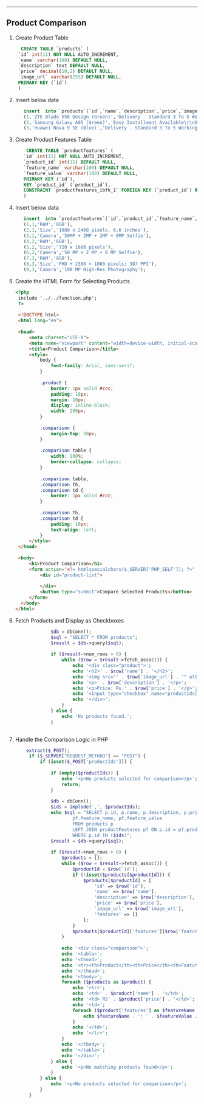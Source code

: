 -------------------------------------------------------
**Product Comparison**
-------------------------------------------------------
1. Create Product Table
   ```sql
     CREATE TABLE `products` (
    `id` int(11) NOT NULL AUTO_INCREMENT,
    `name` varchar(100) DEFAULT NULL,
    `description` text DEFAULT NULL,
    `price` decimal(10,2) DEFAULT NULL,
    `image_url` varchar(255) DEFAULT NULL,
    PRIMARY KEY (`id`)
    )
2. Insert below data
   ```sql
      insert  into `products`(`id`,`name`,`description`,`price`,`image_url`) values 
      (1,'ZTE Blade V50 Design (Green)','Delivery - Standard 3 To 5 Working Days\r\n1 Years(s) Manufacturer Warranty',45650.00,'ZTE-V50DESIGN-8-256GB-GRE-01.webp'),
      (2,'Samsung Galaxy A05 (Green)','Easy Installment Available\r\nOffer - Extra 18100 off (Price is inclusive of Discount)',43299.00,'SMG-SM-A055F-6-128-G-01.webp'),
      (3,'Huawei Nova 9 SE (Blue)','Delivery - Standard 3 To 5 Working Days\r\n1 Years(s) Manufacturer Warranty\r\n',79999.00,'HU-NOVA9SE-BLU-01.webp');
4. Create Product Features Table
   ```sql
       CREATE TABLE `productfeatures` (
      `id` int(11) NOT NULL AUTO_INCREMENT,
      `product_id` int(11) DEFAULT NULL,
      `feature_name` varchar(100) DEFAULT NULL,
      `feature_value` varchar(100) DEFAULT NULL,
      PRIMARY KEY (`id`),
      KEY `product_id` (`product_id`),
      CONSTRAINT `productfeatures_ibfk_1` FOREIGN KEY (`product_id`) REFERENCES `products` (`id`)
      )
5. Insert below data
   ```sql
      insert  into `productfeatures`(`id`,`product_id`,`feature_name`,`feature_value`) values 
      (1,1,'RAM','8GB'),
      (2,1,'Size','1080 x 2408 pixels, 6.6 inches'),
      (3,1,'Camera','50MP + 2MP + 2MP + 8MP Selfie'),
      (4,2,'RAM','6GB'),
      (5,2,'Size','720 x 1600 pixels'),
      (6,2,'Camera','50 MP + 2 MP + 8 MP Selfie'),
      (7,3,'RAM','8GB'),
      (8,3,'Size','FHD + 2388 × 1080 pixels; 387 PPI'),
      (9,3,'Camera','108 MP High-Res Photography');
5. Create the HTML Form for Selecting Products
   ```html
   <?php
    include '../../function.php';
    ?>
    
    <!DOCTYPE html>
    <html lang="en">
    
    <head>
        <meta charset="UTF-8">
        <meta name="viewport" content="width=device-width, initial-scale=1.0">
        <title>Product Comparison</title>
        <style>
            body {
                font-family: Arial, sans-serif;
            }
    
            .product {
                border: 1px solid #ccc;
                padding: 10px;
                margin: 10px;
                display: inline-block;
                width: 200px;
            }
    
            .comparison {
                margin-top: 20px;
            }
    
            .comparison table {
                width: 100%;
                border-collapse: collapse;
            }
    
            .comparison table,
            .comparison th,
            .comparison td {
                border: 1px solid #ccc;
            }
    
            .comparison th,
            .comparison td {
                padding: 10px;
                text-align: left;
            }
        </style>
    </head>
    
    <body>
        <h1>Product Comparison</h1>
        <form action="<?= htmlspecialchars($_SERVER['PHP_SELF']); ?>" method="post">
            <div id="product-list">
                
            </div>
            <button type="submit">Compare Selected Products</button>
        </form>
     </body>
   </html>
6. Fetch Products and Display as Checkboxes
   ```php
                $db = dbConn();
                $sql = "SELECT * FROM products";
                $result = $db->query($sql);
    
                if ($result->num_rows > 0) {
                    while ($row = $result->fetch_assoc()) {
                        echo '<div class="product">';
                        echo '<h2>' . $row['name'] . '</h2>';
                        echo '<img src="' . $row['image_url'] . '" alt="' . $row['name'] . '" style="width:100%">';
                        echo '<p>' . $row['description'] . '</p>';
                        echo '<p>Price: Rs.' . $row['price'] . '</p>';
                        echo '<input type="checkbox" name="productIds[]" value="' . $row['id'] . '"> Select to compare';
                        echo '</div>';
                    }
                } else {
                    echo 'No products found.';
                }
                
7. Handle the Comparison Logic in PHP
   ```php
       extract($_POST);
        if ($_SERVER["REQUEST_METHOD"] == "POST") {
            if (isset($_POST['productIds'])) {
                
                if (empty($productIds)) {
                    echo '<p>No products selected for comparison</p>';
                    return;
                }
            
                $db = dbConn();
                $ids = implode(',', $productIds);
                echo $sql = "SELECT p.id, p.name, p.description, p.price, p.image_url, 
                        pf.feature_name, pf.feature_value 
                        FROM products p 
                        LEFT JOIN productFeatures pf ON p.id = pf.product_id 
                        WHERE p.id IN ($ids)";
                $result = $db->query($sql);
            
                if ($result->num_rows > 0) {
                    $products = [];
                    while ($row = $result->fetch_assoc()) {
                        $productId = $row['id'];
                        if (!isset($products[$productId])) {
                            $products[$productId] = [
                                'id' => $row['id'],
                                'name' => $row['name'],
                                'description' => $row['description'],
                                'price' => $row['price'],
                                'image_url' => $row['image_url'],
                                'features' => []
                            ];
                        }
                        $products[$productId]['features'][$row['feature_name']] = $row['feature_value'];
                    }
            
                    echo '<div class="comparison">';
                    echo '<table>';
                    echo '<thead>';
                    echo '<tr><th>Product</th><th>Price</th><th>Features</th></tr>';
                    echo '</thead>';
                    echo '<tbody>';
                    foreach ($products as $product) {
                        echo '<tr>';
                        echo '<td>' . $product['name'] . '</td>';
                        echo '<td> RS' . $product['price'] . '</td>';
                        echo '<td>';
                        foreach ($product['features'] as $featureName => $featureValue) {
                            echo $featureName . ': ' . $featureValue . '<br>';
                        }
                        echo '</td>';
                        echo '</tr>';
                    }
                    echo '</tbody>';
                    echo '</table>';
                    echo '</div>';
                } else {
                    echo '<p>No matching products found</p>';
                }
            } else {
                echo '<p>No products selected for comparison</p>';
            }
        }
   

